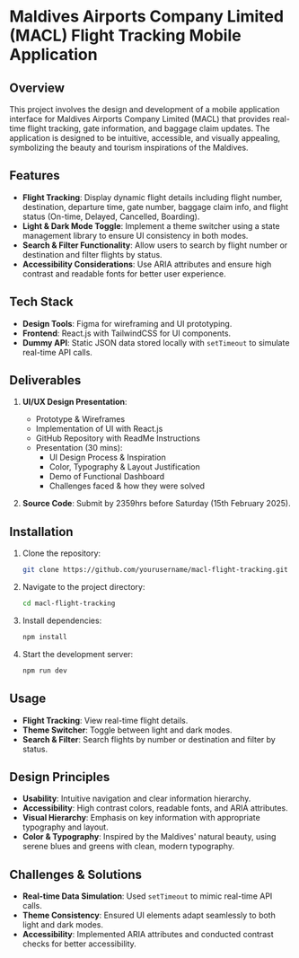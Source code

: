 # Maldives Airports Company Limited (MACL) Flight Tracking Mobile Application

## Overview
This project involves the design and development of a mobile application interface for Maldives Airports Company Limited (MACL) that provides real-time flight tracking, gate information, and baggage claim updates. The application is designed to be intuitive, accessible, and visually appealing, symbolizing the beauty and tourism inspirations of the Maldives.

## Features
- **Flight Tracking**: Display dynamic flight details including flight number, destination, departure time, gate number, baggage claim info, and flight status (On-time, Delayed, Cancelled, Boarding).
- **Light & Dark Mode Toggle**: Implement a theme switcher using a state management library to ensure UI consistency in both modes.
- **Search & Filter Functionality**: Allow users to search by flight number or destination and filter flights by status.
- **Accessibility Considerations**: Use ARIA attributes and ensure high contrast and readable fonts for better user experience.

## Tech Stack
- **Design Tools**: Figma for wireframing and UI prototyping.
- **Frontend**: React.js with TailwindCSS for UI components.
- **Dummy API**: Static JSON data stored locally with `setTimeout` to simulate real-time API calls.

## Deliverables
1. **UI/UX Design Presentation**:
   - Prototype & Wireframes
   - Implementation of UI with React.js
   - GitHub Repository with ReadMe Instructions
   - Presentation (30 mins):
     - UI Design Process & Inspiration
     - Color, Typography & Layout Justification
     - Demo of Functional Dashboard
     - Challenges faced & how they were solved

2. **Source Code**: Submit by 2359hrs before Saturday (15th February 2025).

## Installation
1. Clone the repository:
   ```bash
   git clone https://github.com/yourusername/macl-flight-tracking.git
   ```
2. Navigate to the project directory:
   ```bash
   cd macl-flight-tracking
   ```
3. Install dependencies:
   ```bash
   npm install
   ```
4. Start the development server:
   ```bash
   npm run dev
   ```

## Usage
- **Flight Tracking**: View real-time flight details.
- **Theme Switcher**: Toggle between light and dark modes.
- **Search & Filter**: Search flights by number or destination and filter by status.

## Design Principles
- **Usability**: Intuitive navigation and clear information hierarchy.
- **Accessibility**: High contrast colors, readable fonts, and ARIA attributes.
- **Visual Hierarchy**: Emphasis on key information with appropriate typography and layout.
- **Color & Typography**: Inspired by the Maldives' natural beauty, using serene blues and greens with clean, modern typography.

## Challenges & Solutions
- **Real-time Data Simulation**: Used `setTimeout` to mimic real-time API calls.
- **Theme Consistency**: Ensured UI elements adapt seamlessly to both light and dark modes.
- **Accessibility**: Implemented ARIA attributes and conducted contrast checks for better accessibility.


